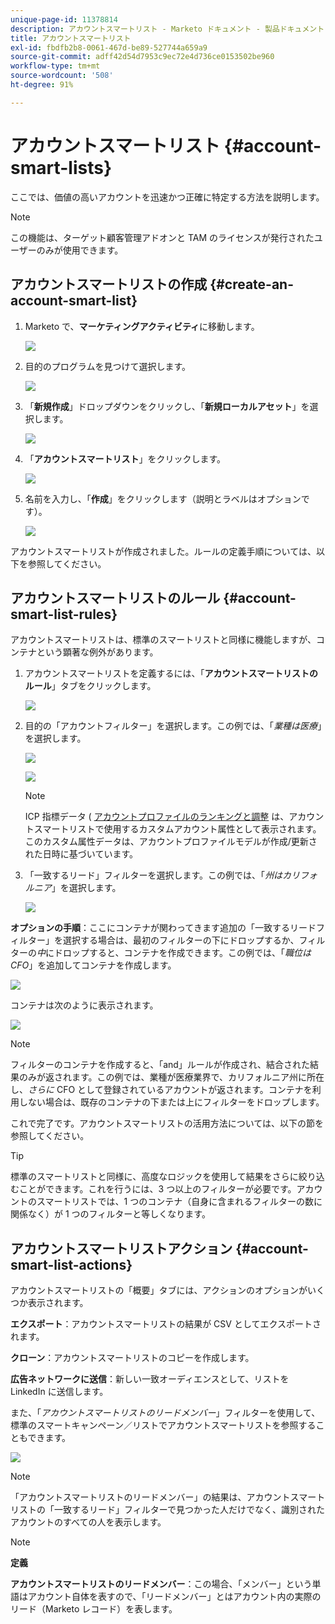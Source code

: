```yaml
---
unique-page-id: 11378814
description: アカウントスマートリスト - Marketo ドキュメント - 製品ドキュメント
title: アカウントスマートリスト
exl-id: fbdfb2b8-0061-467d-be89-527744a659a9
source-git-commit: adff42d54d7953c9ec72e4d736ce0153502be960
workflow-type: tm+mt
source-wordcount: '508'
ht-degree: 91%

---
```


# アカウントスマートリスト {#account-smart-lists}

ここでは、価値の高いアカウントを迅速かつ正確に特定する方法を説明します。

>[!NOTE]
>
>この機能は、ターゲット顧客管理アドオンと TAM のライセンスが発行されたユーザーのみが使用できます。

## アカウントスマートリストの作成 {#create-an-account-smart-list}

1. Marketo で、**マーケティングアクティビティ**&#x200B;に移動します。

   ![](assets/account-smart-lists-1.png)

1. 目的のプログラムを見つけて選択します。

   ![](assets/account-smart-lists-2.png)

1. 「**新規作成**」ドロップダウンをクリックし、「**新規ローカルアセット**」を選択します。

   ![](assets/account-smart-lists-3.png)

1. 「**アカウントスマートリスト**」をクリックします。

   ![](assets/account-smart-lists-4.png)

1. 名前を入力し、「**作成**」をクリックします（説明とラベルはオプションです）。

   ![](assets/account-smart-lists-5.png)

アカウントスマートリストが作成されました。ルールの定義手順については、以下を参照してください。

## アカウントスマートリストのルール {#account-smart-list-rules}

アカウントスマートリストは、標準のスマートリストと同様に機能しますが、コンテナという顕著な例外があります。

1. アカウントスマートリストを定義するには、「**アカウントスマートリストのルール**」タブをクリックします。

   ![](assets/account-smart-lists-6.png)

1. 目的の「アカウントフィルター」を選択します。この例では、「_業種は医療_」を選択します。

   ![](assets/account-smart-lists-7.png)

   ![](assets/account-smart-lists-8.png)

   >[!NOTE]
   >
   >ICP 指標データ ( [アカウントプロファイルのランキングと調整](/help/marketo/product-docs/target-account-management/account-profiling/account-profiling-ranking-and-tuning.md) は、アカウントスマートリストで使用するカスタムアカウント属性として表示されます。 このカスタム属性データは、アカウントプロファイルモデルが作成/更新された日時に基づいています。

1. 「一致するリード」フィルターを選択します。この例では、「_州はカリフォルニア_」を選択します。

   ![](assets/account-smart-lists-9.png)

**オプションの手順**：ここにコンテナが関わってきます追加の「一致するリードフィルター」を選択する場合は、最初のフィルターの下にドロップするか、フィルターの&#x200B;_中_&#x200B;にドロップすると、コンテナを作成できます。この例では、「_職位は CFO_」を追加してコンテナを作成します。

![](assets/account-smart-lists-10.png)

コンテナは次のように表示されます。

![](assets/account-smart-lists-11.png)

>[!NOTE]
>
>フィルターのコンテナを作成すると、「and」ルールが作成され、結合された結果のみが返されます。この例では、業種が医療業界で、カリフォルニア州に所在し、_さらに_ CFO として登録されているアカウントが返されます。コンテナを利用しない場合は、既存のコンテナの下または上にフィルターをドロップします。

これで完了です。アカウントスマートリストの活用方法については、以下の節を参照してください。

>[!TIP]
>
>標準のスマートリストと同様に、高度なロジックを使用して結果をさらに絞り込むことができます。これを行うには、3 つ以上のフィルターが必要です。アカウントのスマートリストでは、1 つのコンテナ（自身に含まれるフィルターの数に関係なく）が 1 つのフィルターと等しくなります。

## アカウントスマートリストアクション {#account-smart-list-actions}

アカウントスマートリストの「概要」タブには、アクションのオプションがいくつか表示されます。

**エクスポート**：アカウントスマートリストの結果が CSV としてエクスポートされます。

**クローン**：アカウントスマートリストのコピーを作成します。

**広告ネットワークに送信**：新しい一致オーディエンスとして、リストを LinkedIn に送信します。

また、「_アカウントスマートリストのリードメンバー_」フィルターを使用して、標準のスマートキャンペーン／リストでアカウントスマートリストを参照することもできます。

![](assets/account-smart-lists-12.png)

>[!NOTE]
>
>「アカウントスマートリストのリードメンバー」の結果は、アカウントスマートリストの「一致するリード」フィルターで見つかった人だけでなく、識別されたアカウントのすべての人を表示します。

>[!NOTE]
>
>**定義**
>
>**アカウントスマートリストのリードメンバー**：この場合、「メンバー」という単語はアカウント自体を表すので、「リードメンバー」とはアカウント内の実際のリード（Marketo レコード）を表します。
